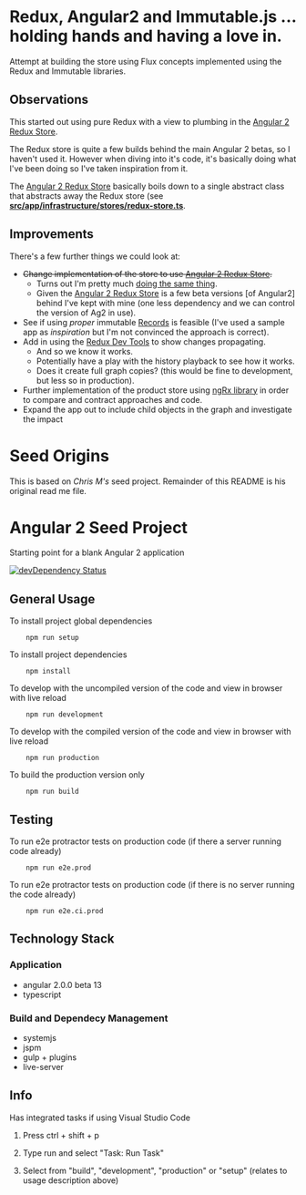 # Redux, Angular2 and Immutable.js ... holding hands and having a love in.

Attempt at building the store using Flux concepts implemented using the Redux and Immutable libraries.

## Observations

This started out using pure Redux with a view to plumbing in the [Angular 2 Redux Store](https://github.com/jhades/angular2-redux-store).

The Redux store is quite a few builds behind the main Angular 2 betas, so I haven't used it.  However when diving into it's code, it's basically doing what I've been doing so I've taken inspiration from it.

The [Angular 2 Redux Store](https://github.com/jhades/angular2-redux-store) basically boils down to a single abstract class that abstracts away the Redux store (see [**src/app/infrastructure/stores/redux-store.ts**](./src/app/infrastructure/stores/redux-store.ts). 

## Improvements

There's a few further things we could look at:

* ~~Change implementation of the store to use [Angular 2 Redux Store](https://github.com/jhades/angular2-redux-store).~~
	- Turns out I'm pretty much [doing the same thing](https://github.com/jhades/angular2-redux-store/blob/master/src/ReduxStore.ts).
	- Given the [Angular 2 Redux Store](https://github.com/jhades/angular2-redux-store) is a few beta versions [of Angular2] behind I've kept with mine (one less dependency and we can control the version of Ag2 in use).  
* See if using _proper_ immutable [Records](https://facebook.github.io/immutable-js/docs/#/Record) is feasible (I've used a sample app as _inspiration_ but I'm not convinced the approach is correct).
* Add in using the [Redux Dev Tools](https://github.com/gaearon/redux-devtools) to show changes propagating.	
	- And so we know it works.
	- Potentially have a play with the history playback to see how it works.
	- Does it create full graph copies? (this would be fine to development, but less so in production).
* Further implementation of the product store using [ngRx library](https://github.com/ngrx/store) in order to compare and contract approaches and code.
* Expand the app out to include child objects in the graph and investigate the impact

# Seed Origins

This is based on *Chris M's* seed project. Remainder of this README is his original read me file.

# Angular 2 Seed Project
Starting point for a blank Angular 2 application

[![devDependency Status](https://david-dm.org/ChrisMurphy/ng2-seed/dev-status.svg)](https://david-dm.org/ChrisMurphy/ng2-seed#info=devDependencies)

## General Usage

To install project global dependencies

		npm run setup
    
To install project dependencies

		npm install
		
To develop with the uncompiled version of the code and view in browser with live reload

		npm run development
		
To develop with the compiled version of the code and view in browser with live reload

		npm run production
		
To build the production version only

		npm run build

## Testing

To run e2e protractor tests on production code (if there a server running code already)

		npm run e2e.prod

To run e2e protractor tests on production code (if there is no server running the code already)

		npm run e2e.ci.prod

## Technology Stack

### Application
* angular 2.0.0 beta 13
* typescript

### Build and Dependecy Management
* systemjs
* jspm
* gulp + plugins
* live-server
		
## Info

Has integrated tasks if using Visual Studio Code

1. Press ctrl + shift + p

2. Type run and select "Task: Run Task"

3. Select from "build", "development", "production" or "setup" (relates to usage description above)
